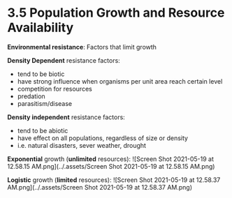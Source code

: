 # 3.5 Population Growth and Resource Availability
**Environmental resistance**: Factors that limit growth

**Density Dependent** resistance factors:
- tend to be biotic
- have strong influence when organisms per unit area reach certain level
- competition for resources
- predation
- parasitism/disease

**Density independent** resistance factors:
- tend to be abiotic
- have effect on all populations, regardless of size or density
- i.e. natural disasters, sever weather, drought 


**Exponential** growth (**unlimited** resources):
![Screen Shot 2021-05-19 at 12.58.15 AM.png](../.assets/Screen Shot 2021-05-19 at 12.58.15 AM.png)

**Logistic** growth (**limited** resources):
![Screen Shot 2021-05-19 at 12.58.37 AM.png](../.assets/Screen Shot 2021-05-19 at 12.58.37 AM.png)